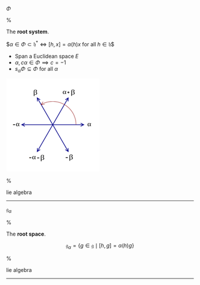 $\Phi$

%

The **root system**.

$$\alpha \in \Phi \subset \mathfrak{h}^* \iff [h, x] = \alpha(h) x$ for all $h\in \mathfrak{h}$$

- Span a Euclidean space $E$
- $\alpha, c\alpha \in \Phi \implies c=-1$
- $s_\alpha \Phi \subseteq \Phi$ for all $\alpha$

![](2020-02-02-20-40-09.png)

%

lie algebra

---

$\mathfrak{g}_\alpha$

%

The **root space**.

$$
\mathfrak{g}_\alpha = \{g\in \mathfrak{g} \mid [h, g] = \alpha(h) g\}
$$

%

lie algebra

---
